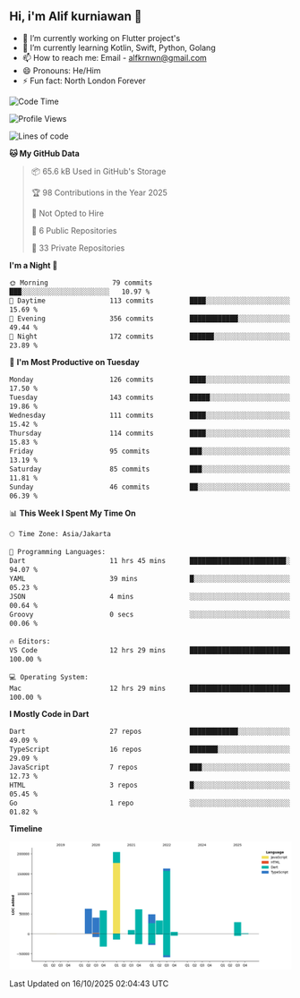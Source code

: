 ## Hi, i'm Alif kurniawan 👋

- 🔭 I’m currently working on Flutter project's
- 🌱 I’m currently learning Kotlin, Swift, Python, Golang
- 📫 How to reach me: Email - alfkrnwn@gmail.com
- 😄 Pronouns: He/Him
- ⚡ Fun fact: North London Forever

<!--START_SECTION:waka-->
![Code Time](http://img.shields.io/badge/Code%20Time-379%20hrs%2049%20mins-blue)

![Profile Views](http://img.shields.io/badge/Profile%20Views-12-blue)

![Lines of code](https://img.shields.io/badge/From%20Hello%20World%20I%27ve%20Written-713.0%20thousand%20lines%20of%20code-blue)

**🐱 My GitHub Data** 

> 📦 65.6 kB Used in GitHub's Storage 
 > 
> 🏆 98 Contributions in the Year 2025
 > 
> 🚫 Not Opted to Hire
 > 
> 📜 6 Public Repositories 
 > 
> 🔑 33 Private Repositories 
 > 
**I'm a Night 🦉** 

```text
🌞 Morning                79 commits          ███░░░░░░░░░░░░░░░░░░░░░░   10.97 % 
🌆 Daytime                113 commits         ████░░░░░░░░░░░░░░░░░░░░░   15.69 % 
🌃 Evening                356 commits         ████████████░░░░░░░░░░░░░   49.44 % 
🌙 Night                  172 commits         ██████░░░░░░░░░░░░░░░░░░░   23.89 % 
```
📅 **I'm Most Productive on Tuesday** 

```text
Monday                   126 commits         ████░░░░░░░░░░░░░░░░░░░░░   17.50 % 
Tuesday                  143 commits         █████░░░░░░░░░░░░░░░░░░░░   19.86 % 
Wednesday                111 commits         ████░░░░░░░░░░░░░░░░░░░░░   15.42 % 
Thursday                 114 commits         ████░░░░░░░░░░░░░░░░░░░░░   15.83 % 
Friday                   95 commits          ███░░░░░░░░░░░░░░░░░░░░░░   13.19 % 
Saturday                 85 commits          ███░░░░░░░░░░░░░░░░░░░░░░   11.81 % 
Sunday                   46 commits          ██░░░░░░░░░░░░░░░░░░░░░░░   06.39 % 
```


📊 **This Week I Spent My Time On** 

```text
🕑︎ Time Zone: Asia/Jakarta

💬 Programming Languages: 
Dart                     11 hrs 45 mins      ████████████████████████░   94.07 % 
YAML                     39 mins             █░░░░░░░░░░░░░░░░░░░░░░░░   05.23 % 
JSON                     4 mins              ░░░░░░░░░░░░░░░░░░░░░░░░░   00.64 % 
Groovy                   0 secs              ░░░░░░░░░░░░░░░░░░░░░░░░░   00.06 % 

🔥 Editors: 
VS Code                  12 hrs 29 mins      █████████████████████████   100.00 % 

💻 Operating System: 
Mac                      12 hrs 29 mins      █████████████████████████   100.00 % 
```

**I Mostly Code in Dart** 

```text
Dart                     27 repos            ████████████░░░░░░░░░░░░░   49.09 % 
TypeScript               16 repos            ███████░░░░░░░░░░░░░░░░░░   29.09 % 
JavaScript               7 repos             ███░░░░░░░░░░░░░░░░░░░░░░   12.73 % 
HTML                     3 repos             █░░░░░░░░░░░░░░░░░░░░░░░░   05.45 % 
Go                       1 repo              ░░░░░░░░░░░░░░░░░░░░░░░░░   01.82 % 
```



**Timeline**

![Lines of Code chart](https://raw.githubusercontent.com/awanderer11/awanderer11/main/assets/bar_graph.png)


 Last Updated on 16/10/2025 02:04:43 UTC
<!--END_SECTION:waka-->
